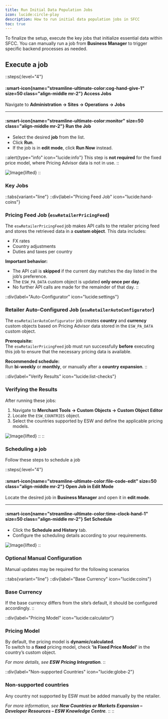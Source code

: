```yaml
---
title: Run Initial Data Population Jobs
icon: lucide:circle-play
description: How to run initial data population jobs in SFCC
toc: true
---
```


To finalize the setup, execute the key jobs that initialize essential data within SFCC. You can manually run a job from **Business Manager** to trigger specific backend processes as needed.


## Execute a job

::steps{:level="4"}

#### :smart-icon{name="streamline-ultimate-color:cog-hand-give-1" size=50 class="align-middle mr-2"} Access Jobs  

Navigate to **Administration → Sites → Operations → Jobs**

---

#### :smart-icon{name="streamline-ultimate-color:monitor" size=50 class="align-middle mr-2"} Run the Job  

- Select the desired **job** from the list.
- Click **Run**.
- If the job is in **edit mode**, click **Run Now** instead.

::alert{type="info" icon="lucide:info"}
This step is **not required** for the fixed price model, where Pricing Advisor data is not in use.
::

![Image](/Screenshot2025-08-29091323.png){lifted}
::

### Key Jobs

::tabs{variant="line"}
  ::div{label="Pricing Feed Job" icon="lucide:hand-coins"}
  ### Pricing Feed Job (`eswRetailerPricingFeed`)
  The `eswRetailerPricingFeed` job makes API calls to the retailer pricing feed and stores the retrieved data in a **custom object**. This data includes:
  
  - FX rates  
  - Country adjustments  
  - Duties and taxes per country  

  **Important behavior:**
  - The API call is **skipped** if the current day matches the day listed in the job’s preference.  
  - The `ESW_PA_DATA` custom object is updated **only once per day**.  
  - No further API calls are made for the remainder of that day.
  ::

  ::div{label="Auto-Configurator" icon="lucide:settings"}
  ### Retailer Auto-Configured Job (`eswRetailerAutoConfigurator`)
  The `eswRetailerAutoConfigurator` job creates **country** and **currency** custom objects based on Pricing Advisor data stored in the `ESW_PA_DATA` custom object.

  **Prerequisite:**  
  The `eswRetailerPricingFeed` job must run successfully **before** executing this job to ensure that the necessary pricing data is available.

  **Recommended schedule:**  
  Run **bi-weekly** or **monthly**, or manually after a **country expansion**.
  ::

  ::div{label="Verify Results" icon="lucide:list-checks"}
  ### Verifying the Results
  After running these jobs:

  1. Navigate to **Merchant Tools → Custom Objects → Custom Object Editor**  
  2. Locate the `ESW_COUNTRIES` object.  
  3. Select the countries supported by ESW and define the applicable pricing models.

  ![Image](/Screenshot2025-08-29092017.png){lifted}
  ::
::

### Scheduling a job

Follow these steps to schedule a job

::steps{:level="4"}

#### :smart-icon{name="streamline-ultimate-color:file-code-edit" size=50 class="align-middle mr-2"} Open Job in Edit Mode  

Locate the desired job in **Business Manager** and open it in **edit mode**.

---

#### :smart-icon{name="streamline-ultimate-color:time-clock-hand-1" size=50 class="align-middle mr-2"} Set Schedule  

- Click the **Schedule and History** tab.
- Configure the scheduling details according to your requirements.

![Image](/image-20250729-141646.png){lifted}
::

### Optional Manual Configuration

Manual updates may be required for the following scenarios

::tabs{variant="line"}
  ::div{label="Base Currency" icon="lucide:coins"}
  ### Base Currency
  If the base currency differs from the site’s default, it should be configured accordingly.
  ::

  ::div{label="Pricing Model" icon="lucide:calculator"}
  ### Pricing Model
  By default, the pricing model is **dynamic/calculated**.  
  To switch to a **fixed** pricing model, check **'is Fixed Price Model'** in the country’s custom object.

  _For more details, see **ESW Pricing Integration**._
  ::

  ::div{label="Non-supported Countries" icon="lucide:globe-2"}
  ### Non-supported countries
  Any country not supported by ESW must be added manually by the retailer.

  _For more information, see **New Countries or Markets Expansion – Developer Resources – ESW Knowledge Centre**._
  ::
::
